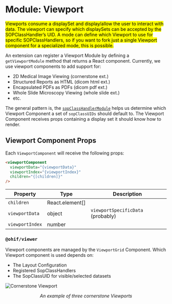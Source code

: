 # Module: Viewport

<mark>Viewports consume a displaySet and display/allow the user to interact with data. The viewport can specify which displaySets can be accepted by the SOPClassHandler’s UID. A mode can define which Viewport to use for specific SOPClassHandlers, so if you want to fork just a single Viewport component for a specialized mode, this is possible.


An extension can register a Viewport Module by defining a `getViewportModule`
method that returns a React component. Currently, we use viewport components to
add support for:

- 2D Medical Image Viewing (cornerstone ext.)
- Structured Reports as HTML (dicom html ext.)
- Encapsulated PDFs as PDFs (dicom pdf ext.)
- Whole Slide Microscopy Viewing (whole slide ext.)
- etc.

The general pattern is, the [`sopClassHandlerModule`](#) helps us determine
which Viewport Component a set of `sopClassUIDs` should default to. The Viewport
Component receives props containing a display set it should know how to render.

## Viewport Component Props

Each `ViewportComponent` will receive the following props:

```html
<viewportComponent
  viewportData="{viewportData}"
  viewportIndex="{viewportIndex}"
  children="{[children]}"
/>
```

| Property        | Type            | Description                       |
| --------------- | --------------- | --------------------------------- |
| `children`      | React.element[] |                                   |
| `viewportData`  | object          | `viewportSpecificData` (probably) |
| `viewportIndex` | number          |                                   |

### `@ohif/viewer`

Viewport components are managed by the `ViewportGrid` Component. Which Viewport
component is used depends on:

- The Layout Configuration
- Registered SopClassHandlers
- The SopClassUID for visible/selected datasets

![Cornerstone Viewport](../../assets/img/extensions-viewport.png)

<center><i>An example of three cornerstone Viewports</i></center>
